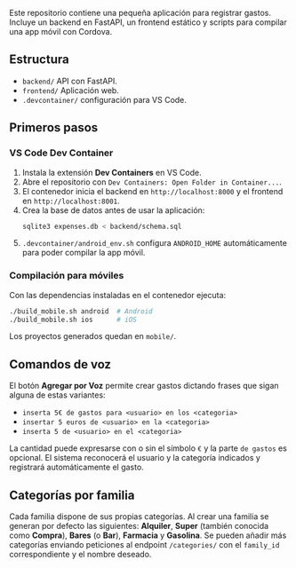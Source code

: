 Este repositorio contiene una pequeña aplicación para registrar gastos. Incluye un backend en FastAPI, un frontend estático y scripts para compilar una app móvil con Cordova.

## Estructura
- `backend/` API con FastAPI.
- `frontend/` Aplicación web.
- `.devcontainer/` configuración para VS Code.

## Primeros pasos

### VS Code Dev Container
1. Instala la extensión **Dev Containers** en VS Code.
2. Abre el repositorio con `Dev Containers: Open Folder in Container...`.
3. El contenedor inicia el backend en `http://localhost:8000` y el frontend en `http://localhost:8001`.
4. Crea la base de datos antes de usar la aplicación:
   ```bash
   sqlite3 expenses.db < backend/schema.sql
   ```
5. `.devcontainer/android_env.sh` configura `ANDROID_HOME` automáticamente para poder compilar la app móvil.

### Compilación para móviles
Con las dependencias instaladas en el contenedor ejecuta:
```bash
./build_mobile.sh android  # Android
./build_mobile.sh ios      # iOS
```
Los proyectos generados quedan en `mobile/`.

## Comandos de voz

El botón **Agregar por Voz** permite crear gastos dictando frases que sigan
alguna de estas variantes:

- `inserta 5€ de gastos para <usuario> en los <categoria>`
- `insertar 5 euros de <usuario> en la <categoria>`
- `inserta 5 de <usuario> en el <categoria>`

La cantidad puede expresarse con o sin el símbolo `€` y la parte `de gastos`
es opcional. El sistema reconocerá el usuario y la categoría indicados y
registrará automáticamente el gasto.

## Categorías por familia

Cada familia dispone de sus propias categorías. Al crear una familia se
generan por defecto las siguientes: **Alquiler**, **Super** (también
conocida como **Compra**), **Bares** (o **Bar**), **Farmacia** y
**Gasolina**. Se pueden añadir más categorías enviando peticiones al
endpoint `/categories/` con el `family_id` correspondiente y el nombre
deseado.

